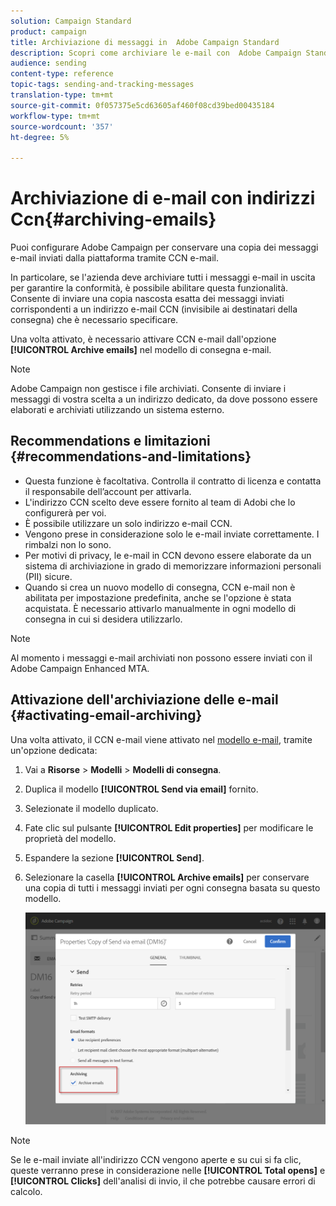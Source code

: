 ```yaml
---
solution: Campaign Standard
product: campaign
title: Archiviazione di messaggi in  Adobe Campaign Standard
description: Scopri come archiviare le e-mail con  Adobe Campaign Standard utilizzando un indirizzo e-mail CCN.
audience: sending
content-type: reference
topic-tags: sending-and-tracking-messages
translation-type: tm+mt
source-git-commit: 0f057375e5cd63605af460f08cd39bed00435184
workflow-type: tm+mt
source-wordcount: '357'
ht-degree: 5%

---
```



# Archiviazione di e-mail con indirizzi Ccn{#archiving-emails}

Puoi configurare  Adobe Campaign per conservare una copia dei messaggi e-mail inviati dalla piattaforma tramite CCN e-mail.

In particolare, se l&#39;azienda deve archiviare tutti i messaggi e-mail in uscita per garantire la conformità, è possibile abilitare questa funzionalità. Consente di inviare una copia nascosta esatta dei messaggi inviati corrispondenti a un indirizzo e-mail CCN (invisibile ai destinatari della consegna) che è necessario specificare.

Una volta attivato, è necessario attivare CCN e-mail dall&#39;opzione **[!UICONTROL Archive emails]** nel modello di consegna e-mail.

>[!NOTE]
>
> Adobe Campaign non gestisce i file archiviati. Consente di inviare i messaggi di vostra scelta a un indirizzo dedicato, da dove possono essere elaborati e archiviati utilizzando un sistema esterno.

## Recommendations e limitazioni {#recommendations-and-limitations}

* Questa funzione è facoltativa. Controlla il contratto di licenza e contatta il responsabile dell’account per attivarla.
* L&#39;indirizzo CCN scelto deve essere fornito al team di Adobi  che lo configurerà per voi.
* È possibile utilizzare un solo indirizzo e-mail CCN.
* Vengono prese in considerazione solo le e-mail inviate correttamente. I rimbalzi non lo sono.
* Per motivi di privacy, le e-mail in CCN devono essere elaborate da un sistema di archiviazione in grado di memorizzare informazioni personali (PII) sicure.
* Quando si crea un nuovo modello di consegna, CCN e-mail non è abilitata per impostazione predefinita, anche se l&#39;opzione è stata acquistata. È necessario attivarlo manualmente in ogni modello di consegna in cui si desidera utilizzarlo.

>[!NOTE]
>
>Al momento i messaggi e-mail archiviati non possono essere inviati con il  Adobe Campaign Enhanced MTA.

## Attivazione dell&#39;archiviazione delle e-mail {#activating-email-archiving}

Una volta attivato, il CCN e-mail viene attivato nel [modello e-mail](../../start/using/marketing-activity-templates.md), tramite un&#39;opzione dedicata:

1. Vai a **Risorse** > **Modelli** > **Modelli di consegna**.
1. Duplica il modello **[!UICONTROL Send via email]** fornito.
1. Selezionate il modello duplicato.
1. Fate clic sul pulsante **[!UICONTROL Edit properties]** per modificare le proprietà del modello.
1. Espandere la sezione **[!UICONTROL Send]**.
1. Selezionare la casella **[!UICONTROL Archive emails]** per conservare una copia di tutti i messaggi inviati per ogni consegna basata su questo modello.

   ![](assets/email_archiving.png)

>[!NOTE]
>
>Se le e-mail inviate all&#39;indirizzo CCN vengono aperte e su cui si fa clic, queste verranno prese in considerazione nelle **[!UICONTROL Total opens]** e **[!UICONTROL Clicks]** dell&#39;analisi di invio, il che potrebbe causare errori di calcolo.